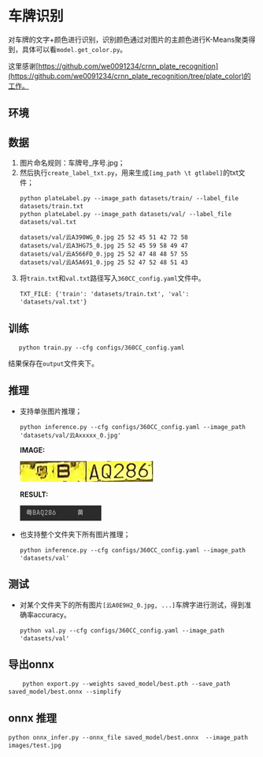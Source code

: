 # 车牌识别
对车牌的文字+颜色进行识别，识别颜色通过对图片的主颜色进行K-Means聚类得到，具体可以看`model.get_color.py`。

这里感谢[https://github.com/we0091234/crnn_plate_recognition](https://github.com/we0091234/crnn_plate_recognition/tree/plate_color)的工作。



## 环境



## 数据
1. 图片命名规则：车牌号_序号.jpg；
2. 然后执行`create_label_txt.py`，用来生成`[img_path \t gtlabel]`的txt文件；
   ```
   python plateLabel.py --image_path datasets/train/ --label_file datasets/train.txt
   python plateLabel.py --image_path datasets/val/ --label_file datasets/val.txt
   ```
   ```
   datasets/val/云A390WG_0.jpg 25 52 45 51 42 72 58 
   datasets/val/云A3HG75_0.jpg 25 52 45 59 58 49 47 
   datasets/val/云A566FD_0.jpg 25 52 47 48 48 57 55 
   datasets/val/云A5A691_0.jpg 25 52 47 52 48 51 43
   ```
3. 将`train.txt`和`val.txt`路径写入`360CC_config.yaml`文件中。
   ```
   TXT_FILE: {'train': 'datasets/train.txt', 'val': 'datasets/val.txt'}
   ```


## 训练

```
   python train.py --cfg configs/360CC_config.yaml
```
结果保存在`output`文件夹下。


## 推理
- 支持单张图片推理；
   ```
   python inference.py --cfg configs/360CC_config.yaml --image_path 'datasets/val/云Axxxxx_0.jpg'
   ```
  
    **IMAGE:** 

    ![Image](test_images/1.jpg)

    **RESULT:** 

    ![Image](test_images/1res.jpg)

- 也支持整个文件夹下所有图片推理；
   ```
   python inference.py --cfg configs/360CC_config.yaml --image_path 'datasets/val'
   ```


## 测试
- 对某个文件夹下的所有图片`[云A0E9H2_0.jpg, ...]`车牌字进行测试，得到准确率accuracy。
   ```
  python val.py --cfg configs/360CC_config.yaml --image_path 'datasets/val'
  ```

## 导出onnx

```
    python export.py --weights saved_model/best.pth --save_path saved_model/best.onnx --simplify
```

## onnx 推理

```
python onnx_infer.py --onnx_file saved_model/best.onnx  --image_path images/test.jpg
```



